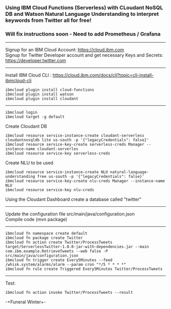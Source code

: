### Using IBM Cloud Functions (Serverless) with CLoudant NoSQL DB and Watson Natural Language Understanding to interpret keywords from Twitter all for free!

### Will fix instructions soon - Need to add Prometheus / Grafana 
---

Signup for an IBM Cloud Account: https://cloud.ibm.com </br>
Signup for Twitter Developer account and get necessary Keys and Secrets: https://developer.twitter.com</br>

---

Install IBM Cloud CLI : https://cloud.ibm.com/docs/cli?topic=cli-install-ibmcloud-cli</br>
```
ibmcloud plugin install cloud-functions
ibmcloud plugin install watson
ibmcloud plugin install cloudant
```
---
```
ibmcloud login
ibmcloud target -g default
```
Create Cloudant DB
```
ibmcloud resource service-instance-create cloudant-serverless cloudantnosqldb lite us-south -p '{"legacyCredentials": false}'
ibmcloud resource service-key-create serverless-creds Manager --instance-name cloudant-serverles
ibmcloud resource service-key serverless-creds
```
Create NLU to be used
```
ibmcloud resource service-instance-create NLU natural-language-understanding free us-south -p '{"legacyCredentials": false}'
ibmcloud resource service-key-create nlu-creds Manager --instance-name NLU
ibmcloud resource service-key nlu-creds
```

Using the Cloudant Dashboard create a database called "twitter"

---

Update the configuration file src/main/java/configuration.json</br>
Compile code (mvn package)

---
```
ibmcloud fn namespace create default
ibmcloud fn package create Twitter
ibmcloud fn action create Twitter/ProcessTweets target/ServerlessTwitter-1.0.0-jar-with-dependencies.jar --main com.ibm.example.RetrieveTweets --web false -P src/main/java/configuration.json
ibmcloud fn trigger create Every5Minutes --feed /whisk.system/alarms/alarm --param cron "*/5 * * * *"
ibmcloud fn rule create Triggered Every5Minutes Twitter/ProcessTweets
```
---
Test:
```
ibmcloud fn action invoke Twitter/ProcessTweets --result
```

-+Funeral Winter+-
